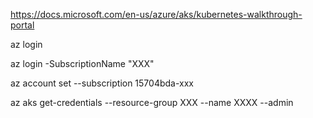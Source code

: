 https://docs.microsoft.com/en-us/azure/aks/kubernetes-walkthrough-portal

az login

az login -SubscriptionName "XXX" 

az account set --subscription 15704bda-xxx


az aks get-credentials --resource-group XXX --name XXXX --admin
